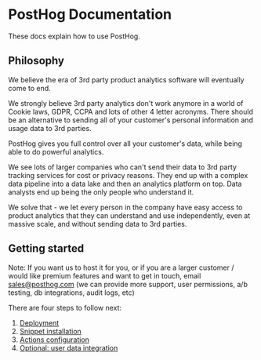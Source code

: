 # PostHog Documentation

These docs explain how to use PostHog.

## Philosophy

We believe the era of 3rd party product analytics software will eventually come to end.

We strongly believe 3rd party analytics don't work anymore in a world of Cookie laws, GDPR, CCPA and lots of other 4 letter acronyms. There should be an alternative to sending all of your customer's personal information and usage data to 3rd parties.

PostHog gives you full control over all your customer's data, while being able to do powerful analytics.

We see lots of larger companies who can't send their data to 3rd party tracking services for cost or privacy reasons. They end up with a complex data pipeline into a data lake and then an analytics platform on top. Data analysts end up being the only people who understand it.

We solve that - we let every person in the company have easy access to product analytics that they can understand and use independently, even at massive scale, and without sending data to 3rd parties.

## Getting started

Note: If you want us to host it for you, or if you are a larger customer / would like premium features and want to get in touch, email sales@posthog.com (we can provide more support, user permissions, a/b testing, db integrations, audit logs, etc)

There are four steps to follow next:

1. [Deployment](/deployment)
2. [Snippet installation](/snippet-installation)
3. [Actions configuration](/features/actions)
4. [Optional: user data integration](/integrations)

